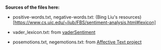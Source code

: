 **Sources of the files here:**

- positive-words.txt, negative-words.txt: (Bing Liu's resources)[https://www.cs.uic.edu/~liub/FBS/sentiment-analysis.html#lexicon]

- vader_lexicon.txt: from [vaderSentiment](https://github.com/cjhutto/vaderSentiment#resources-and-dataset-descriptions)

- posemotions.txt, negemotions.txt: from [Affective Text project](http://web.eecs.umich.edu/~mihalcea/affectivetext/)
